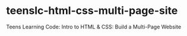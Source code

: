 # teenslc-html-css-multi-page-site
Teens Learning Code: Intro to HTML &amp; CSS: Build a Multi-Page Website

